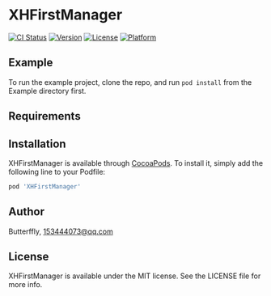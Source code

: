 # XHFirstManager

[![CI Status](https://img.shields.io/travis/Butterffly/XHFirstManager.svg?style=flat)](https://travis-ci.org/Butterffly/XHFirstManager)
[![Version](https://img.shields.io/cocoapods/v/XHFirstManager.svg?style=flat)](https://cocoapods.org/pods/XHFirstManager)
[![License](https://img.shields.io/cocoapods/l/XHFirstManager.svg?style=flat)](https://cocoapods.org/pods/XHFirstManager)
[![Platform](https://img.shields.io/cocoapods/p/XHFirstManager.svg?style=flat)](https://cocoapods.org/pods/XHFirstManager)

## Example

To run the example project, clone the repo, and run `pod install` from the Example directory first.

## Requirements

## Installation

XHFirstManager is available through [CocoaPods](https://cocoapods.org). To install
it, simply add the following line to your Podfile:

```ruby
pod 'XHFirstManager'
```

## Author

Butterffly, 153444073@qq.com

## License

XHFirstManager is available under the MIT license. See the LICENSE file for more info.
